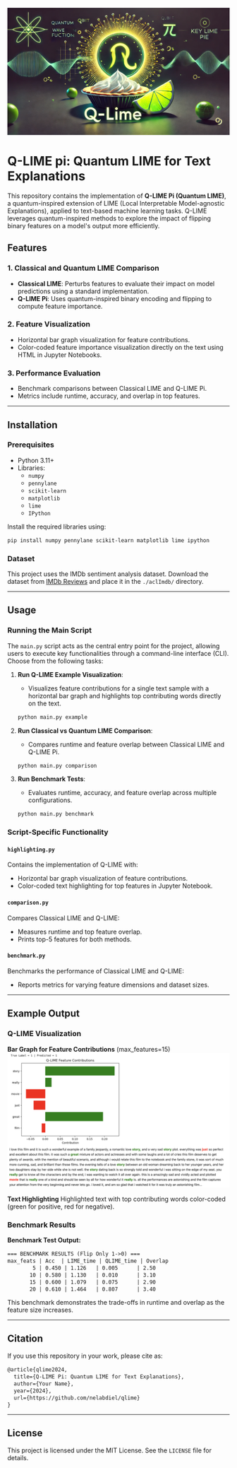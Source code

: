 ![Q-Lime banner](images/qlime_banner.webp)
# Q-LIME pi: Quantum LIME for Text Explanations

This repository contains the implementation of **Q-LIME Pi (Quantum LIME)**, a quantum-inspired extension of LIME (Local Interpretable Model-agnostic Explanations), applied to text-based machine learning tasks. Q-LIME leverages quantum-inspired methods to explore the impact of flipping binary features on a model's output more efficiently.

## Features

### 1. Classical and Quantum LIME Comparison
- **Classical LIME**: Perturbs features to evaluate their impact on model predictions using a standard implementation.
- **Q-LIME Pi**: Uses quantum-inspired binary encoding and flipping to compute feature importance.

### 2. Feature Visualization
- Horizontal bar graph visualization for feature contributions.
- Color-coded feature importance visualization directly on the text using HTML in Jupyter Notebooks.

### 3. Performance Evaluation
- Benchmark comparisons between Classical LIME and Q-LIME Pi.
- Metrics include runtime, accuracy, and overlap in top features.

---

## Installation

### Prerequisites
- Python 3.11+
- Libraries:
  - `numpy`
  - `pennylane`
  - `scikit-learn`
  - `matplotlib`
  - `lime`
  - `IPython`

Install the required libraries using:
```bash
pip install numpy pennylane scikit-learn matplotlib lime ipython
```

### Dataset
This project uses the IMDb sentiment analysis dataset. Download the dataset from [IMDb Reviews](https://ai.stanford.edu/~amaas/data/sentiment/) and place it in the `./aclImdb/` directory.

---

## Usage

### Running the Main Script
The `main.py` script acts as the central entry point for the project, allowing users to execute key functionalities through a command-line interface (CLI). Choose from the following tasks:

1. **Run Q-LIME Example Visualization**:
   - Visualizes feature contributions for a single text sample with a horizontal bar graph and highlights top contributing words directly on the text.
   ```bash
   python main.py example
   ```

2. **Run Classical vs Quantum LIME Comparison**:
   - Compares runtime and feature overlap between Classical LIME and Q-LIME Pi.
   ```bash
   python main.py comparison
   ```

3. **Run Benchmark Tests**:
   - Evaluates runtime, accuracy, and feature overlap across multiple configurations.
   ```bash
   python main.py benchmark
   ```

### Script-Specific Functionality

#### `highlighting.py`
Contains the implementation of Q-LIME with:
- Horizontal bar graph visualization of feature contributions.
- Color-coded text highlighting for top features in Jupyter Notebook.

#### `comparison.py`
Compares Classical LIME and Q-LIME:
- Measures runtime and top feature overlap.
- Prints top-5 features for both methods.

#### `benchmark.py`
Benchmarks the performance of Classical LIME and Q-LIME:
- Reports metrics for varying feature dimensions and dataset sizes.

---

## Example Output

### Q-LIME Visualization
**Bar Graph for Feature Contributions** (max_features=15)  
![Bar Graph Example](images/bar_example.png)

**Text Highlighting**
Highlighted text with top contributing words color-coded (green for positive, red for negative).


### Benchmark Results
**Benchmark Test Output:**

```
=== BENCHMARK RESULTS (Flip Only 1->0) ===
max_feats | Acc  | LIME_time | QLIME_time | Overlap
        5 | 0.450 | 1.126   | 0.005      | 2.50
       10 | 0.580 | 1.130   | 0.010      | 3.10
       15 | 0.600 | 1.079   | 0.075      | 2.90
       20 | 0.610 | 1.464   | 0.807      | 3.40
```

This benchmark demonstrates the trade-offs in runtime and overlap as the feature size increases.

---

## Citation
If you use this repository in your work, please cite as:
```
@article{qlime2024,
  title={Q-LIME Pi: Quantum LIME for Text Explanations},
  author={Your Name},
  year={2024},
  url={https://github.com/nelabdiel/qlime}
}
```

---

## License
This project is licensed under the MIT License. See the `LICENSE` file for details.
